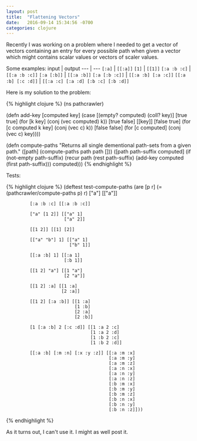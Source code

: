 ```yaml
---
layout: post
title:  "Flattening Vectors"
date:   2016-09-14 15:34:56 -0700
categories: clojure
---
```

Recently I was working on a problem where I needed to get a vector of vectors containing an entry
for every possible path when given a vector which might contains scalar values or vectors of scaler
values.

Some examples:
input | output
--- | ---
`[:a]` | `[[:a]]`
`[1]` | `[[1]]`
`[:a :b :c]` | `[[:a :b :c]]`
`[:a [:b]]` | `[[:a :b]]`
`[:a [:b :c]]` | `[[:a :b] [:a :c]]`
`[[:a :b] [:c :d]]` | `[[:a :c] [:a :d] [:b :c] [:b :d]]`

Here is my solution to the problem:

{% highlight clojure %}
(ns pathcrawler)

(defn add-key
  [computed key]
  (case [(empty? computed) (coll? key)]
    [true true] (for [k key]
                  (conj (vec computed) k))
    [true false] [[key]]
    [false true] (for [c computed
                       k key]
                   (conj (vec c) k))
    [false false] (for [c computed]
                    (conj (vec c) key))))

(defn compute-paths
  "Returns all single dementional path-sets from a given path."
  ([path]
   (compute-paths path path []))
  ([path path-suffix computed]
   (if (not-empty path-suffix)
     (recur path (rest path-suffix) (add-key computed (first path-suffix)))
     computed)))
{% endhighlight %}

Tests:

{% highlight clojure %}
(deftest test-compute-paths
  (are [p r] (= (pathcrawler/compute-paths p) r)
             ["a"] [["a"]]

             [:a :b :c] [[:a :b :c]]

             ["a" [1 2]] [["a" 1]
                          ["a" 2]]

             [[1 2]] [[1] [2]]

             [["a" "b"] 1] [["a" 1]
                            ["b" 1]]

             [[:a :b] 1] [[:a 1]
                          [:b 1]]

             [[1 2] "a"] [[1 "a"]
                          [2 "a"]]

             [[1 2] :a] [[1 :a]
                         [2 :a]]

             [[1 2] [:a :b]] [[1 :a]
                              [1 :b]
                              [2 :a]
                              [2 :b]]

             [1 [:a :b] 2 [:c :d]] [[1 :a 2 :c]
                                    [1 :a 2 :d]
                                    [1 :b 2 :c]
                                    [1 :b 2 :d]]

             [[:a :b] [:m :n] [:x :y :z]] [[:a :m :x]
                                           [:a :m :y]
                                           [:a :m :z]
                                           [:a :n :x]
                                           [:a :n :y]
                                           [:a :n :z]
                                           [:b :m :x]
                                           [:b :m :y]
                                           [:b :m :z]
                                           [:b :n :x]
                                           [:b :n :y]
                                           [:b :n :z]]))
{% endhighlight %}

As it turns out, I can't use it. I might as well post it.